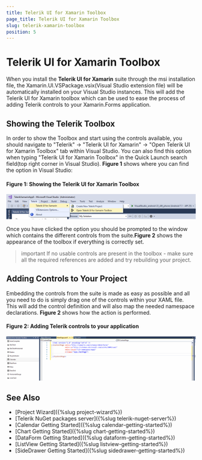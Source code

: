 ```yaml
---
title: Telerik UI for Xamarin Toolbox
page_title: Telerik UI for Xamarin Toolbox
slug: telerik-xamarin-toolbox
position: 5
---
```


# Telerik UI for Xamarin Toolbox

When you install the **Telerik UI for Xamarin** suite through the msi installation file, the Xamarin.UI.VSPackage.vsix(Visual Studio extension file) will be automatically installed on your Visual Studio instances. This will add the Telerik UI for Xamarin toolbox which can be used to ease the process of adding Telerik controls to your Xamarin.Forms application. 

## Showing the Telerik Toolbox

In order to show the Toolbox and start using the controls available, you should navigate to "Telerik" -> "Telerik UI for Xamarin" -> "Open Telerik UI for Xamarin Toolbox" tab within Visual Studio. You can also find this option when typing "Telerik UI for Xamarin Toolbox" in the Quick Launch search field(top right corner in Visual Studio).
**Figure 1** shows where you can find the option in Visual Studio:

#### Figure 1: Showing the Telerik UI for Xamarin Toolbox 
![](images/enabled_toolbox.png)


Once you have clicked the option you should be prompted to the window which contains the different controls from the suite.**Figure 2** shows the appearance of the toolbox if everything is correctly set.

>important If no usable controls are present in the toolbox - make sure all the required references are added and try rebuilding your project. 

## Adding Controls to Your Project

Embedding the controls from the suite is made as easy as possible and all you need to do is simply drag one of the controls within your XAML file. This will add the control definition and will also map the needed namespace declarations. **Figure 2** shows how the action is performed.

#### Figure 2: Adding Telerik controls to your application
![](images/xamarin_toolbox.gif)

## See Also

- [Project Wizard]({%slug project-wizard%})
- [Telerik NuGet packages server]({%slug telerik-nuget-server%})
- [Calendar Getting Started]({%slug calendar-getting-started%})
- [Chart Getting Started]({%slug chart-getting-started%})
- [DataForm Getting Started]({%slug dataform-getting-started%})
- [ListView Getting Started]({%slug listview-getting-started%})
- [SideDrawer Getting Started]({%slug sidedrawer-getting-started%})